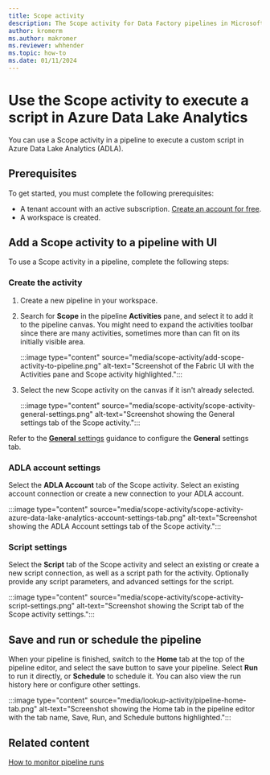 ```yaml
---
title: Scope activity
description: The Scope activity for Data Factory pipelines in Microsoft Fabric allows you to execute a script in Azure Data Lake Analytics.
author: kromerm
ms.author: makromer
ms.reviewer: whhender
ms.topic: how-to
ms.date: 01/11/2024
---
```


# Use the Scope activity to execute a script in Azure Data Lake Analytics

You can use a Scope activity in a pipeline to execute a custom script in Azure Data Lake Analytics (ADLA).

## Prerequisites

To get started, you must complete the following prerequisites:

- A tenant account with an active subscription. [Create an account for free](../fundamentals/fabric-trial.md).
- A workspace is created.

## Add a Scope activity to a pipeline with UI

To use a Scope activity in a pipeline, complete the following steps:

### Create the activity

1. Create a new pipeline in your workspace.
1. Search for **Scope** in the pipeline **Activities** pane, and select it to add it to the pipeline canvas. You might need to expand the activities toolbar since there are many activities, sometimes more than can fit on its initially visible area.

   :::image type="content" source="media/scope-activity/add-scope-activity-to-pipeline.png" alt-text="Screenshot of the Fabric UI with the Activities pane and Scope activity highlighted.":::

1. Select the new Scope activity on the canvas if it isn't already selected.

   :::image type="content" source="media/scope-activity/scope-activity-general-settings.png" alt-text="Screenshot showing the General settings tab of the Scope activity.":::

Refer to the [**General** settings](activity-overview.md#general-settings) guidance to configure the **General** settings tab.

### ADLA account settings

Select the **ADLA Account** tab of the Scope activity. Select an existing account connection or create a new connection to your ADLA account.

:::image type="content" source="media/scope-activity/scope-activity-azure-data-lake-analytics-account-settings-tab.png" alt-text="Screenshot showing the ADLA Account settings tab of the Scope activity.":::

### Script settings

Select the **Script** tab of the Scope activity and select an existing or create a new script connection, as well as a script path for the activity. Optionally provide any script parameters, and advanced settings for the script.

:::image type="content" source="media/scope-activity/scope-activity-script-settings.png" alt-text="Screenshot showing the Script tab of the Scope activity settings.":::

## Save and run or schedule the pipeline

When your pipeline is finished, switch to the **Home** tab at the top of the pipeline editor, and select the save button to save your pipeline. Select **Run** to run it directly, or **Schedule** to schedule it. You can also view the run history here or configure other settings.

:::image type="content" source="media/lookup-activity/pipeline-home-tab.png" alt-text="Screenshot showing the Home tab in the pipeline editor with the tab name, Save, Run, and Schedule buttons highlighted.":::

## Related content

[How to monitor pipeline runs](monitor-pipeline-runs.md)
